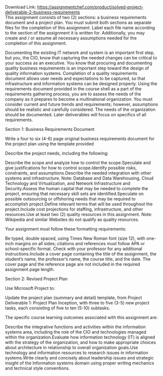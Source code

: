 Download Link: https://assignmentchef.com/product/solved-project-deliverable-2-business-requirements
<br>
This assignment consists of two (2) sections: a business requirements document and a project plan. You must submit both sections as separate files for the completion of this assignment. Label each file name according to the section of the assignment it is written for. Additionally, you may create and / or assume all necessary assumptions needed for the completion of this assignment.

Documenting the existing IT network and system is an important first step, but you, the CIO, know that capturing the needed changes can be critical to your success as an executive. You know that procuring and documenting quality business requirements is an important step toward the design of quality information systems. Completion of a quality requirements document allows user needs and expectations to be captured, so that infrastructure and information systems can be designed properly. Using the requirements document provided in the course shell as a part of the requirements gathering process, you are to assess the needs of the company as it prepares to become a multinational organization. You must consider current and future trends and requirements; however, assumptions should be realistic and carefully considered. The needs of the organization should be documented. Later deliverables will focus on specifics of all requirements.

Section 1: Business Requirements Document

Write a four to six (4-6) page original business requirements document for the project plan using the template provided

Describe the project needs, including the following:

Describe the scope and analyze how to control the scope.Speculate and give justifications for how to control scope.Identify possible risks, constraints, and assumptions.Describe the needed integration with other systems and infrastructure. Note: Database and Data Warehousing, Cloud Technology and Virtualization, and Network Infrastructure and Security.Assess the human capital that may be needed to complete the project, ensuring that necessary skill sets are identified.Speculate on possible outsourcing or offshoring needs that may be required to accomplish project.Define relevant terms that will be used throughout the project.Include cost projections for staffing, infrastructure, and other resources.Use at least two (2) quality resources in this assignment. Note: Wikipedia and similar Websites do not qualify as quality resources.

Your assignment must follow these formatting requirements:

Be typed, double spaced, using Times New Roman font (size 12), with one-inch margins on all sides; citations and references must follow APA or school-specific format. Check with your professor for any additional instructions.Include a cover page containing the title of the assignment, the student’s name, the professor’s name, the course title, and the date. The cover page and the reference page are not included in the required assignment page length.

Section 2: Revised Project Plan

Use Microsoft Project to:

Update the project plan (summary and detail) template, from Project Deliverable 1: Project Plan Inception, with three to five (3-5) new project tasks, each consisting of five to ten (5-10) subtasks.

The specific course learning outcomes associated with this assignment are:

Describe the integrative functions and activities within the information systems area, including the role of the CIO and technologies managed within the organization.Evaluate how information technology (IT) is aligned with the strategy of the organization, and how to make appropriate choices about architecture in relationship to overall organization goals.Use technology and information resources to research issues in information systems.Write clearly and concisely about leadership issues and strategic insight of the Information systems domain using proper writing mechanics and technical style conventions.